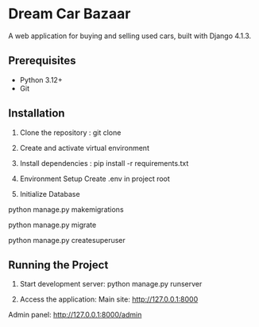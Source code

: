 # Dream Car Bazaar

A web application for buying and selling used cars, built with Django 4.1.3.

## Prerequisites

- Python 3.12+
- Git

## Installation

1. Clone the repository :
git clone <your-repository-url>

2. Create and activate virtual environment

3. Install dependencies :
pip install -r requirements.txt

4. Environment Setup Create .env in project root

5. Initialize Database

python manage.py makemigrations

python manage.py migrate

python manage.py createsuperuser

## Running the Project
1. Start development server:
python manage.py runserver

2. Access the application:
Main site: http://127.0.0.1:8000

Admin panel: http://127.0.0.1:8000/admin
